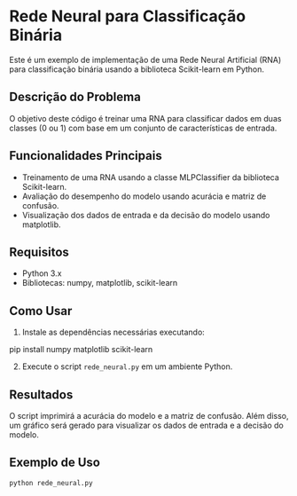 # Rede Neural para Classificação Binária

Este é um exemplo de implementação de uma Rede Neural Artificial (RNA) para classificação binária usando a biblioteca Scikit-learn em Python.

## Descrição do Problema

O objetivo deste código é treinar uma RNA para classificar dados em duas classes (0 ou 1) com base em um conjunto de características de entrada.

## Funcionalidades Principais

- Treinamento de uma RNA usando a classe MLPClassifier da biblioteca Scikit-learn.
- Avaliação do desempenho do modelo usando acurácia e matriz de confusão.
- Visualização dos dados de entrada e da decisão do modelo usando matplotlib.

## Requisitos

- Python 3.x
- Bibliotecas: numpy, matplotlib, scikit-learn

## Como Usar

1. Instale as dependências necessárias executando:

pip install  numpy matplotlib scikit-learn

2. Execute o script `rede_neural.py` em um ambiente Python.

## Resultados

O script imprimirá a acurácia do modelo e a matriz de confusão. Além disso, um gráfico será gerado para visualizar os dados de entrada e a decisão do modelo.

## Exemplo de Uso

```bash
python rede_neural.py
```
